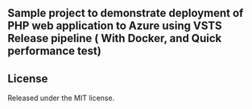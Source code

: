 ## Sample project to demonstrate deployment of PHP web application to Azure using VSTS Release pipeline ( With Docker, and Quick performance test)

## License
Released under the MIT license.